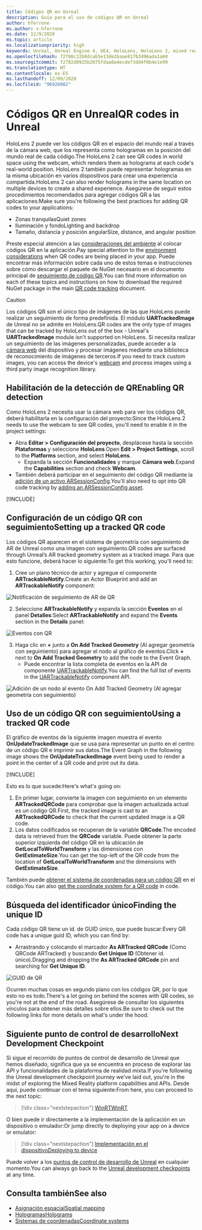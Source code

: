 ```yaml
---
title: Códigos QR en Unreal
description: Guía para el uso de códigos QR en Unreal
author: hferrone
ms.author: v-hferrone
ms.date: 12/9/2020
ms.topic: article
ms.localizationpriority: high
keywords: Unreal, Unreal Engine 4, UE4, HoloLens, HoloLens 2, mixed reality, development, features, documentation, guides, holograms, qr codes, mixed reality headset, windows mixed reality headset, virtual reality headset
ms.openlocfilehash: 72f08c22b8dcab5e13de2baae817b3496ada1a60
ms.sourcegitcommit: f2782d0925b2075fdaa0a4ecdef3dd4f0b4e1e99
ms.translationtype: HT
ms.contentlocale: es-ES
ms.lasthandoff: 12/09/2020
ms.locfileid: "96926082"
---
```

# <a name="qr-codes-in-unreal"></a><span data-ttu-id="e545b-104">Códigos QR en Unreal</span><span class="sxs-lookup"><span data-stu-id="e545b-104">QR codes in Unreal</span></span>

<span data-ttu-id="e545b-105">HoloLens 2 puede ver los códigos QR en el espacio del mundo real a través de la cámara web, que los representa como hologramas en la posición del mundo real de cada código.</span><span class="sxs-lookup"><span data-stu-id="e545b-105">The HoloLens 2 can see QR codes in world space using the webcam, which renders them as holograms at each code's real-world position.</span></span> <span data-ttu-id="e545b-106">HoloLens 2 también puede representar hologramas en la misma ubicación en varios dispositivos para crear una experiencia compartida.</span><span class="sxs-lookup"><span data-stu-id="e545b-106">HoloLens 2 can also render holograms in the same location on multiple devices to create a shared experience.</span></span> <span data-ttu-id="e545b-107">Asegúrese de seguir estos procedimientos recomendados para agregar códigos QR a las aplicaciones:</span><span class="sxs-lookup"><span data-stu-id="e545b-107">Make sure you're following the best practices for adding QR codes to your applications:</span></span>

- <span data-ttu-id="e545b-108">Zonas tranquilas</span><span class="sxs-lookup"><span data-stu-id="e545b-108">Quiet zones</span></span>
- <span data-ttu-id="e545b-109">Iluminación y fondo</span><span class="sxs-lookup"><span data-stu-id="e545b-109">Lighting and backdrop</span></span>
- <span data-ttu-id="e545b-110">Tamaño, distancia y posición angular</span><span class="sxs-lookup"><span data-stu-id="e545b-110">Size, distance, and angular position</span></span>

<span data-ttu-id="e545b-111">Preste especial atención a las [consideraciones del ambiente](../../environment-considerations-for-hololens.md) al colocar códigos QR en la aplicación.</span><span class="sxs-lookup"><span data-stu-id="e545b-111">Pay special attention to the [environment considerations](../../environment-considerations-for-hololens.md) when QR codes are being placed in your app.</span></span> <span data-ttu-id="e545b-112">Puede encontrar más información sobre cada uno de estos temas e instrucciones sobre cómo descargar el paquete de NuGet necesario en el documento principal de [seguimiento de código QR](../platform-capabilities-and-apis/qr-code-tracking.md).</span><span class="sxs-lookup"><span data-stu-id="e545b-112">You can find more information on each of these topics and instructions on how to download the required NuGet package in the main [QR code tracking](../platform-capabilities-and-apis/qr-code-tracking.md) document.</span></span>

> [!CAUTION]
> <span data-ttu-id="e545b-113">Los códigos QR son el único tipo de imágenes de las que HoloLens puede realizar un seguimiento de forma predefinida. El módulo **UARTrackedImage** de Unreal no se admite en HoloLens.</span><span class="sxs-lookup"><span data-stu-id="e545b-113">QR codes are the only type of images that can be tracked by HoloLens out of the box - Unreal's **UARTrackedImage** module isn't supported on HoloLens.</span></span> <span data-ttu-id="e545b-114">Si necesita realizar un seguimiento de las imágenes personalizadas, puede acceder a la [cámara web](unreal-hololens-camera.md) del dispositivo y procesar imágenes mediante una biblioteca de reconocimiento de imágenes de terceros.</span><span class="sxs-lookup"><span data-stu-id="e545b-114">If you need to track custom images, you can access the device's [webcam](unreal-hololens-camera.md) and process images using a third party image recognition library.</span></span> 

## <a name="enabling-qr-detection"></a><span data-ttu-id="e545b-115">Habilitación de la detección de QR</span><span class="sxs-lookup"><span data-stu-id="e545b-115">Enabling QR detection</span></span>
<span data-ttu-id="e545b-116">Como HoloLens 2 necesita usar la cámara web para ver los códigos QR, deberá habilitarla en la configuración del proyecto:</span><span class="sxs-lookup"><span data-stu-id="e545b-116">Since the HoloLens 2 needs to use the webcam to see QR codes, you'll need to enable it in the project settings:</span></span>
- <span data-ttu-id="e545b-117">Abra **Editar > Configuración del proyecto**, desplácese hasta la sección **Plataformas** y seleccione **HoloLens**.</span><span class="sxs-lookup"><span data-stu-id="e545b-117">Open **Edit > Project Settings**, scroll to the **Platforms** section, and select **HoloLens**.</span></span>
    + <span data-ttu-id="e545b-118">Expanda la sección **Funcionalidades** y marque **Cámara web**.</span><span class="sxs-lookup"><span data-stu-id="e545b-118">Expand the **Capabilities** section and check **Webcam**.</span></span>  
- <span data-ttu-id="e545b-119">También deberá participar en el seguimiento del código QR mediante la [adición de un activo ARSessionConfig](https://docs.microsoft.com/windows/mixed-reality/unreal-uxt-ch3#adding-the-session-asset).</span><span class="sxs-lookup"><span data-stu-id="e545b-119">You'll also need to opt into QR code tracking by [adding an ARSessionConfig asset](https://docs.microsoft.com/windows/mixed-reality/unreal-uxt-ch3#adding-the-session-asset).</span></span>

[!INCLUDE[](includes/tabs-qr-codes-1.md)]

## <a name="setting-up-a-tracked-qr-code"></a><span data-ttu-id="e545b-120">Configuración de un código QR con seguimiento</span><span class="sxs-lookup"><span data-stu-id="e545b-120">Setting up a tracked QR code</span></span>

<span data-ttu-id="e545b-121">Los códigos QR aparecen en el sistema de geometría con seguimiento de AR de Unreal como una imagen con seguimiento.</span><span class="sxs-lookup"><span data-stu-id="e545b-121">QR codes are surfaced through Unreal’s AR tracked geometry system as a tracked image.</span></span> <span data-ttu-id="e545b-122">Para que esto funcione, deberá hacer lo siguiente:</span><span class="sxs-lookup"><span data-stu-id="e545b-122">To get this working, you'll need to:</span></span>
1. <span data-ttu-id="e545b-123">Cree un plano técnico de actor y agregue el componente **ARTrackableNotify**.</span><span class="sxs-lookup"><span data-stu-id="e545b-123">Create an Actor Blueprint and add an **ARTrackableNotify** component:</span></span>

![Notificación de seguimiento de AR de QR](images/unreal-spatialmapping-artrackablenotify.PNG)

2. <span data-ttu-id="e545b-125">Seleccione **ARTrackableNotify** y expanda la sección **Eventos** en el panel **Detalles**:</span><span class="sxs-lookup"><span data-stu-id="e545b-125">Select **ARTrackableNotify** and expand the **Events** section in the **Details** panel:</span></span>

![Eventos con QR](images/unreal-spatialmapping-events.PNG)

3. <span data-ttu-id="e545b-127">Haga clic en **+** junto a **On Add Tracked Geometry** (Al agregar geometría con seguimiento) para agregar el nodo al gráfico de eventos.</span><span class="sxs-lookup"><span data-stu-id="e545b-127">Click **+** next to **On Add Tracked Geometry** to add the node to the Event Graph.</span></span>
    - <span data-ttu-id="e545b-128">Puede encontrar la lista completa de eventos en la API de componente [UARTrackableNotify](https://docs.unrealengine.com/API/Runtime/AugmentedReality/UARTrackableNotifyComponent/index.html).</span><span class="sxs-lookup"><span data-stu-id="e545b-128">You can find the full list of events in the [UARTrackableNotify](https://docs.unrealengine.com/API/Runtime/AugmentedReality/UARTrackableNotifyComponent/index.html) component API.</span></span>

![Adición de un nodo al evento On Add Tracked Geometry (Al agregar geometría con seguimiento)](images/unreal-qr-codes-tracked-geometry.png)

## <a name="using-a-tracked-qr-code"></a><span data-ttu-id="e545b-130">Uso de un código QR con seguimiento</span><span class="sxs-lookup"><span data-stu-id="e545b-130">Using a tracked QR code</span></span>
<span data-ttu-id="e545b-131">El gráfico de eventos de la siguiente imagen muestra el evento **OnUpdateTrackedImage** que se usa para representar un punto en el centro de un código QR e imprimir sus datos.</span><span class="sxs-lookup"><span data-stu-id="e545b-131">The Event Graph in the following image shows the **OnUpdateTrackedImage** event being used to render a point in the center of a QR code and print out its data.</span></span>

[!INCLUDE[](includes/tabs-qr-codes-2.md)]

<span data-ttu-id="e545b-132">Esto es lo que sucede:</span><span class="sxs-lookup"><span data-stu-id="e545b-132">Here's what's going on:</span></span>
1. <span data-ttu-id="e545b-133">En primer lugar, convierte la imagen con seguimiento en un elemento **ARTrackedQRCode** para comprobar que la imagen actualizada actual es un código QR.</span><span class="sxs-lookup"><span data-stu-id="e545b-133">First, the tracked image is cast to an **ARTrackedQRCode** to check that the current updated image is a QR code.</span></span>  
2. <span data-ttu-id="e545b-134">Los datos codificados se recuperan de la variable **QRCode**.</span><span class="sxs-lookup"><span data-stu-id="e545b-134">The encoded data is retrieved from the **QRCode** variable.</span></span> <span data-ttu-id="e545b-135">Puede obtener la parte superior izquierda del código QR en la ubicación de **GetLocalToWorldTransform** y las dimensiones con **GetEstimateSize**.</span><span class="sxs-lookup"><span data-stu-id="e545b-135">You can get the top-left of the QR code from the location of **GetLocalToWorldTransform** and the dimensions with **GetEstimateSize**.</span></span>

<span data-ttu-id="e545b-136">También puede [obtener el sistema de coordenadas para un código QR](https://docs.microsoft.com/windows/mixed-reality/qr-code-tracking#getting-the-coordinate-system-for-a-qr-code) en el código.</span><span class="sxs-lookup"><span data-stu-id="e545b-136">You can also [get the coordinate system for a QR code](https://docs.microsoft.com/windows/mixed-reality/qr-code-tracking#getting-the-coordinate-system-for-a-qr-code) in code.</span></span>

## <a name="finding-the-unique-id"></a><span data-ttu-id="e545b-137">Búsqueda del identificador único</span><span class="sxs-lookup"><span data-stu-id="e545b-137">Finding the unique ID</span></span>
<span data-ttu-id="e545b-138">Cada código QR tiene un id. de GUID único, que puede buscar:</span><span class="sxs-lookup"><span data-stu-id="e545b-138">Every QR code has a unique guid ID, which you can find by:</span></span>
- <span data-ttu-id="e545b-139">Arrastrando y colocando el marcador **As ARTracked QRCode** (Como QRCode ARTracked) y buscando **Get Unique ID** (Obtener id. único).</span><span class="sxs-lookup"><span data-stu-id="e545b-139">Dragging and dropping the **As ARTracked QRCode**  pin and searching for **Get Unique ID**.</span></span>

![GUID de QR](images/unreal-qr-guid.PNG)

<span data-ttu-id="e545b-141">Ocurren muchas cosas en segundo plano con los códigos QR, por lo que esto no es todo.</span><span class="sxs-lookup"><span data-stu-id="e545b-141">There's a lot going on behind the scenes with QR codes, so you're not at the end of the road.</span></span> <span data-ttu-id="e545b-142">Asegúrese de consultar los siguientes vínculos para obtener más detalles sobre ellos.</span><span class="sxs-lookup"><span data-stu-id="e545b-142">Be sure to check out the following links for more details on what's under the hood.</span></span>

## <a name="next-development-checkpoint"></a><span data-ttu-id="e545b-143">Siguiente punto de control de desarrollo</span><span class="sxs-lookup"><span data-stu-id="e545b-143">Next Development Checkpoint</span></span>

<span data-ttu-id="e545b-144">Si sigue el recorrido de puntos de control de desarrollo de Unreal que hemos diseñado, significa que ya se encuentra en proceso de explorar las API y funcionalidades de la plataforma de realidad mixta.</span><span class="sxs-lookup"><span data-stu-id="e545b-144">If you're following the Unreal development checkpoint journey we've laid out, you're in the midst of exploring the Mixed Reality platform capabilities and APIs.</span></span> <span data-ttu-id="e545b-145">Desde aquí, puede continuar con el tema siguiente:</span><span class="sxs-lookup"><span data-stu-id="e545b-145">From here, you can proceed to the next topic:</span></span>

> [!div class="nextstepaction"]
> [<span data-ttu-id="e545b-146">WinRT</span><span class="sxs-lookup"><span data-stu-id="e545b-146">WinRT</span></span>](unreal-winRT.md)

<span data-ttu-id="e545b-147">O bien puede ir directamente a la implementación de la aplicación en un dispositivo o emulador:</span><span class="sxs-lookup"><span data-stu-id="e545b-147">Or jump directly to deploying your app on a device or emulator:</span></span>

> [!div class="nextstepaction"]
> [<span data-ttu-id="e545b-148">Implementación en el dispositivo</span><span class="sxs-lookup"><span data-stu-id="e545b-148">Deploying to device</span></span>](unreal-deploying.md)

<span data-ttu-id="e545b-149">Puede volver a los [puntos de control de desarrollo de Unreal](unreal-development-overview.md#3-platform-capabilities-and-apis) en cualquier momento.</span><span class="sxs-lookup"><span data-stu-id="e545b-149">You can always go back to the [Unreal development checkpoints](unreal-development-overview.md#3-platform-capabilities-and-apis) at any time.</span></span>

## <a name="see-also"></a><span data-ttu-id="e545b-150">Consulta también</span><span class="sxs-lookup"><span data-stu-id="e545b-150">See also</span></span>
* [<span data-ttu-id="e545b-151">Asignación espacial</span><span class="sxs-lookup"><span data-stu-id="e545b-151">Spatial mapping</span></span>](../../design/spatial-mapping.md)
* [<span data-ttu-id="e545b-152">Hologramas</span><span class="sxs-lookup"><span data-stu-id="e545b-152">Holograms</span></span>](../../discover/hologram.md)
* [<span data-ttu-id="e545b-153">Sistemas de coordenadas</span><span class="sxs-lookup"><span data-stu-id="e545b-153">Coordinate systems</span></span>](../../design/coordinate-systems.md)
